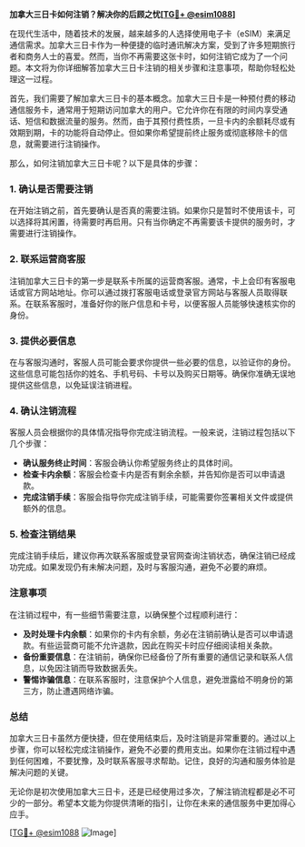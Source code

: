 **加拿大三日卡如何注销？解决你的后顾之忧[[TG💪+ @esim1088](https://t.me/s/esim1088)]**

在现代生活中，随着技术的发展，越来越多的人选择使用电子卡（eSIM）来满足通信需求。加拿大三日卡作为一种便捷的临时通讯解决方案，受到了许多短期旅行者和商务人士的喜爱。然而，当你不再需要这张卡时，如何注销它成为了一个问题。本文将为你详细解答加拿大三日卡注销的相关步骤和注意事项，帮助你轻松处理这一过程。

首先，我们需要了解加拿大三日卡的基本概念。加拿大三日卡是一种预付费的移动通信服务卡，通常用于短期访问加拿大的用户。它允许你在有限的时间内享受通话、短信和数据流量的服务。然而，由于其预付费性质，一旦卡内的余额耗尽或有效期到期，卡的功能将自动停止。但如果你希望提前终止服务或彻底移除卡的信息，就需要进行注销操作。

那么，如何注销加拿大三日卡呢？以下是具体的步骤：

### 1. **确认是否需要注销**
在开始注销之前，首先要确认是否真的需要注销。如果你只是暂时不使用该卡，可以选择将其闲置，待需要时再启用。只有当你确定不再需要该卡提供的服务时，才需要进行注销操作。

### 2. **联系运营商客服**
注销加拿大三日卡的第一步是联系卡所属的运营商客服。通常，卡上会印有客服电话或官方网站地址。你可以通过拨打客服电话或登录官方网站与客服人员取得联系。在联系客服时，准备好你的账户信息和卡号，以便客服人员能够快速核实你的身份。

### 3. **提供必要信息**
在与客服沟通时，客服人员可能会要求你提供一些必要的信息，以验证你的身份。这些信息可能包括你的姓名、手机号码、卡号以及购买日期等。确保你准确无误地提供这些信息，以免延误注销进程。

### 4. **确认注销流程**
客服人员会根据你的具体情况指导你完成注销流程。一般来说，注销过程包括以下几个步骤：
   - **确认服务终止时间**：客服会确认你希望服务终止的具体时间。
   - **检查卡内余额**：客服会检查卡内是否有剩余余额，并告知你是否可以申请退款。
   - **完成注销手续**：客服会指导你完成注销手续，可能需要你签署相关文件或提供额外的信息。

### 5. **检查注销结果**
完成注销手续后，建议你再次联系客服或登录官网查询注销状态，确保注销已经成功完成。如果发现仍有未解决问题，及时与客服沟通，避免不必要的麻烦。

### 注意事项

在注销过程中，有一些细节需要注意，以确保整个过程顺利进行：
- **及时处理卡内余额**：如果你的卡内有余额，务必在注销前确认是否可以申请退款。有些运营商可能不允许退款，因此在购买卡时应仔细阅读相关条款。
- **备份重要信息**：在注销前，确保你已经备份了所有重要的通信记录和联系人信息，以免因注销而导致数据丢失。
- **警惕诈骗信息**：在联系客服时，注意保护个人信息，避免泄露给不明身份的第三方，防止遭遇网络诈骗。

### 总结

加拿大三日卡虽然方便快捷，但在使用结束后，及时注销是非常重要的。通过以上步骤，你可以轻松完成注销操作，避免不必要的费用支出。如果你在注销过程中遇到任何困难，不要犹豫，及时联系客服寻求帮助。记住，良好的沟通和服务体验是解决问题的关键。

无论你是初次使用加拿大三日卡，还是已经使用过多次，了解注销流程都是必不可少的一部分。希望本文能为你提供清晰的指引，让你在未来的通信服务中更加得心应手。

[[TG💪+ @esim1088](https://t.me/s/esim1088) ![Image](https://i.postimg.cc/4NQfJmqS/Snipaste-2025-05-13-00-14-12.png)]